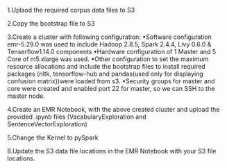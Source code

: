 1.Uplaod the required corpus data files to S3 

2.Copy the bootstrap file to S3

3.Create a cluster with following configuration:
•Software configuration emr-5.29.0 was used to include Hadoop 2.8.5, Spark 2.4.4, Livy 0.6.0 & Tenserflow1.14.0 components
•Hardware configuration of 1 Master and 5 Core of m5.xlarge was used.
•Other configuration to set the maximum resource allocations and include the bootstrap files to install required packages (nltk, tensorflow-hub and pandas(used only for displaying confusion matrix))were loaded from s3.
•Security groups for master and core were created and enabled port 22 for master, so we can SSH to the master node. 

4.Create an EMR Notebook, with the above created cluster and upload the provided .ipynb files  (VacabularyExploration and SentenceVectorExploration)

5.Change the Kernel to pySpark

6.Update the S3 data file locations in the EMR Notebook with your S3 file locations.
